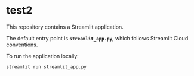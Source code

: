# test2

This repository contains a Streamlit application.

The default entry point is **`streamlit_app.py`**, which follows Streamlit Cloud conventions.

To run the application locally:

```bash
streamlit run streamlit_app.py
```

